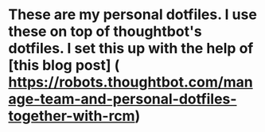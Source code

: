 These are my personal dotfiles. I use these on top of thoughtbot's dotfiles. I
set this up with the help of [this blog post]
( https://robots.thoughtbot.com/manage-team-and-personal-dotfiles-together-with-rcm)
=======
